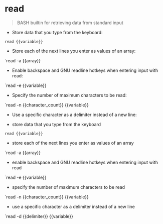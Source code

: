 # read

> BASH builtin for retrieving data from standard input

- Store data that you type from the keyboard:

`read {{variable}}`

- Store each of the next lines you enter as values of an array:

`read -a {{array}}

- Enable backspace and GNU readline hotkeys when entering input with read:

`read -e {{variable}}

- Specify the number of maximum characters to be read:

`read -n {{character_count}} {{variable}}

- Use a specific character as a delimiter instead of a new line:

- store data that you type from the keyboard

`read {{variable}}`

- store each of the next lines you enter as values of an array

`read -a {{array}}

- enable backspace and GNU readline hotkeys when entering input with read

`read -e {{variable}}

- specify the number of maximum characters to be read

`read -n {{character_count}} {{variable}}

- use a specific character as a delimiter instead of a new line

`read -d {{delimiter}} {{variable}}

